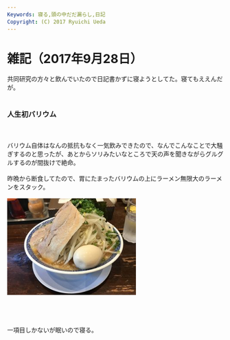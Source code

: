 ```yaml
---
Keywords: 寝る,頭の中だだ漏らし,日記
Copyright: (C) 2017 Ryuichi Ueda
---
```


# 雑記（2017年9月28日）
共同研究の方々と飲んでいたので日記書かずに寝ようとしてた。寝てもええんだが。<br />
<br />
<h3>人生初バリウム</h3><br />
<br />
バリウム自体はなんの抵抗もなく一気飲みできたので、なんでこんなことで大騒ぎするのと思ったが、あとからソリみたいなところで天の声を聞きながらグルグルするのが間抜けで絶命。<br />
<br />
昨晩から断食してたので、胃にたまったバリウムの上にラーメン無限大のラーメンをスタック。<br />
<br />
<a href="IMG_8986.jpg"><img src="IMG_8986-300x225.jpg" alt="" width="300" height="225" class="aligncenter size-medium wp-image-10606" /></a><br />
<br />
<br />
<br />
<br />
一項目しかないが眠いので寝る。<br />

